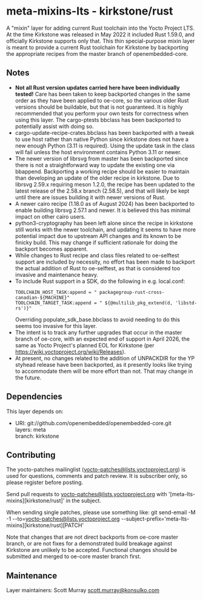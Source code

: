 meta-mixins-lts - kirkstone/rust
================================

A "mixin" layer for adding current Rust toolchain into the Yocto Project LTS.
At the time Kirkstone was released in May 2022 it included Rust 1.59.0, and
officially Kirkstone supports only that. This thin special-purpose mixin
layer is meant to provide a current Rust toolchain for Kirkstone by
backporting the appropriate recipes from the master branch of
openembedded-core.

Notes
-----

- **Not all Rust version updates carried here have been individually tested!**
  Care has been taken to keep backported changes in the same order as they
  have been applied to oe-core, so the various older Rust versions should
  be buildable, but that is not guaranteed.  It is highly recommended that
  you perform your own tests for correctness when using this layer.  The
  cargo-ptests bbclass has been backported to potentially assist with
  doing so.
- cargo-update-recipe-crates.bbclass has been backported with a tweak to
  use host rather than native Python since kirkstone does not have a new
  enough Python (3.11 is required).  Using the update task in the class
  will fail unless the host environment contains Python 3.11 or newer.
- The newer version of librsvg from master has been backported since
  there is not a straightforward way to update the existing one via
  bbappend.  Backporting a working recipe should be easier to maintain
  than developing an update of the older recipe in kirkstone.
  Due to librsvg 2.59.x requiring meson 1.2.0, the recipe has been
  updated to the latest release of the 2.58.x branch (2.58.5), and that
  will likely be kept until there are issues building it with newer
  versions of Rust.
- A newer cairo recipe (1.18.0 as of August 2024) has been backported
  to enable building librsvg 2.57.1 and newer.  It is believed this has
  minimal impact on other cairo users.
- python3-cryptography has been left alone since the recipe in kirkstone
  still works with the newer toolchain, and updating it seems to have
  more potential impact due to upstream API changes and its known to be
  finicky build.  This may change if sufficient rationale for doing the
  backport becomes apparent.
- While changes to Rust recipe and class files related to oe-selftest
  support are included by necessity, no effort has been made to backport
  the actual addition of Rust to oe-selftest, as that is considered too
  invasive and maintenance heavy.
- To include Rust support in a SDK, do the following in e.g. local.conf:
  ```
  TOOLCHAIN_HOST_TASK:append = " packagegroup-rust-cross-canadian-${MACHINE}"  
  TOOLCHAIN_TARGET_TASK:append = " ${@multilib_pkg_extend(d, 'libstd-rs')}"
  ```
  Overriding populate_sdk_base.bbclass to avoid needing to do this seems
  too invasive for this layer.
- The intent is to track any further upgrades that occur in the master
  branch of oe-core, with an expected end of support in April 2026, the
  same as Yocto Project's planned EOL for Kirkstone (per
  https://wiki.yoctoproject.org/wiki/Releases).
- At present, no changes related to the addition of UNPACKDIR for the YP
  styhead release have been backported, as it presently looks like trying to
  accommodate them will be more effort than not.  That may change in the
  future.

Dependencies
------------

This layer depends on:

- URI: git://github.com/openembedded/openembedded-core.git  
  layers: meta  
  branch: kirkstone

Contributing
------------

The yocto-patches mailinglist (yocto-patches@lists.yoctoproject.org) is used
for questions, comments and patch review. It is subscriber only, so please
register before posting.

Send pull requests to yocto-patches@lists.yoctoproject.org with
'[meta-lts-mixins][kirkstone/rust]' in the subject.

When sending single patches, please use something like:
git send-email -M -1 --to=yocto-patches@lists.yoctoproject.org --subject-prefix='meta-lts-mixins][kirkstone/rust][PATCH'

Note that changes that are not direct backports from oe-core master branch, or
are not fixes for a demonstrated build breakage against Kirkstone are unlikely
to be accepted.  Functional changes should be submitted and merged to oe-core
master branch first.

Maintenance
-----------

Layer maintainers:
Scott Murray <scott.murray@konsulko.com>
